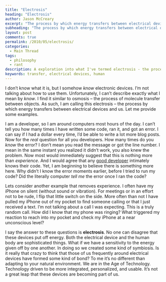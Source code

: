 ```yaml
---
title: "Electrosis"
heading: "Electrosis"
author: Jason McCreary
excerpt: "The process by which energy transfers between electrical devices and us."
subheading: "The process by which energy transfers between electrical devices and us."
layout: post
comments: true
permalink: /2010/05/electrosis/
categories:
  - Main Thread
tags:
  - philosophy
  - rant
description: A exploration into what I've termed electrosis - the process by which energy transfers between electrical devices and us.
keywords: transfer, electrical devices, human
---
```

I don&rsquo;t know what it is, but I somehow *know* electronic devices. I&rsquo;m not talking about how to use them. Unfortunately, I can&rsquo;t describe exactly what I mean by *know*. I find it similar to osmosis – the process of molecule transfer between objects. As such, I am calling this electrosis – the process by which energy transfers between electrical devices and us. Let me provide some examples.

I am a developer, so I am around computers most hours of the day. I can&rsquo;t tell you how many times I have written some code, ran it, and got an error. I can say if I had a dollar every time, I&rsquo;d be able to write a lot more blog posts. Now for the *real* question for all you developers. How many times do you *know* the error? I don&rsquo;t mean you read the message or got the line number. I mean in the same instant you realized it didn&rsquo;t work, you also knew the problem. Now most would immediately suggest that this is nothing more than *experience*. And I would agree that any [good developer][1] intimately knows their code. Yet, I am beginning to believe there is something more here. Why didn&rsquo;t I know the error moments earlier, before I tried to run my code? Did the literally computer *tell me* the error once I ran the code?

Lets consider another example that removes experience. I often have my iPhone on silent (without sound or vibration). For meetings or in an effort not to be rude, I flip that little switch on the side. More often than not I have pulled my iPhone out of my pocket to find someone calling or that I just received a text. I&rsquo;m not talking about a call I was expecting. This is a truly random call. How did I know that my phone was ringing? What triggered my reaction to reach into my pocket and check my iPhone at a near unconscious level? 

I say the answer to these questions is **electrosis**. No one can disagree that these devices put off energy. Both the electrical device and the human body are sophisticated things. What if we have a sensitivity to the energy given off by one another. In doing so we created some kind of symbiosis. Is it really that crazy to think that those of us frequently around electrical devices have formed some kind of bond? To me it&rsquo;s no different than adapting to your natural environment. We are in the Age of Technology. Technology driven to be more integrated, personalized, and usable. It&rsquo;s not a great leap that these devices are becoming part of us.

 [1]: /articles/good_developer_routines
